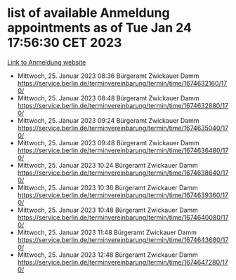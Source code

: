 # list of available Anmeldung appointments as of Tue Jan 24 17:56:30 CET 2023
[Link to Anmeldung website](https://service.berlin.de/terminvereinbarung/termin/tag.php?termin=0&anliegen[]=120686&dienstleisterlist=122210,122217,327316,122219,327312,122227,327314,122231,327346,122243,327348,122252,329742,122260,329745,122262,329748,122254,329751,122271,327278,122273,327274,122277,327276,330436,122280,327294,122282,327290,122284,327292,327539,122291,327270,122285,327266,122286,327264,122296,327268,150230,329760,122301,327282,122297,327286,122294,327284,122312,329763,122314,329775,122304,327330,122311,327334,122309,327332,122281,327352,122279,329772,122276,327324,122274,327326,122267,329766,122246,327318,122251,327320,122257,327322,122208,327298,122226,327300,121362,121364&herkunft=http%3A%2F%2Fservice.berlin.de%2Fdienstleistung%2F120686%2F)
- Mittwoch, 25. Januar 2023 08:36 Bürgeramt Zwickauer Damm https://service.berlin.de/terminvereinbarung/termin/time/1674632160/170/
- Mittwoch, 25. Januar 2023 08:48 Bürgeramt Zwickauer Damm https://service.berlin.de/terminvereinbarung/termin/time/1674632880/170/
- Mittwoch, 25. Januar 2023 09:24 Bürgeramt Zwickauer Damm https://service.berlin.de/terminvereinbarung/termin/time/1674635040/170/
- Mittwoch, 25. Januar 2023 09:48 Bürgeramt Zwickauer Damm https://service.berlin.de/terminvereinbarung/termin/time/1674636480/170/
- Mittwoch, 25. Januar 2023 10:24 Bürgeramt Zwickauer Damm https://service.berlin.de/terminvereinbarung/termin/time/1674638640/170/
- Mittwoch, 25. Januar 2023 10:36 Bürgeramt Zwickauer Damm https://service.berlin.de/terminvereinbarung/termin/time/1674639360/170/
- Mittwoch, 25. Januar 2023 10:48 Bürgeramt Zwickauer Damm https://service.berlin.de/terminvereinbarung/termin/time/1674640080/170/
- Mittwoch, 25. Januar 2023 11:48 Bürgeramt Zwickauer Damm https://service.berlin.de/terminvereinbarung/termin/time/1674643680/170/
- Mittwoch, 25. Januar 2023 12:48 Bürgeramt Zwickauer Damm https://service.berlin.de/terminvereinbarung/termin/time/1674647280/170/
